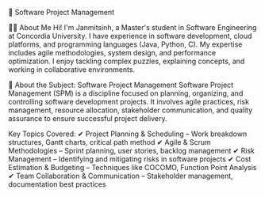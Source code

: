 🚀 Software Project Management

👨‍💻 About Me
Hi! I'm Janmitsinh, a Master's student in Software Engineering at Concordia University. 
I have experience in software development, cloud platforms, and programming languages (Java, Python, C). 
My expertise includes agile methodologies, system design, and performance optimization. I enjoy tackling complex puzzles, explaining concepts, and working in collaborative environments.

📖 About the Subject: Software Project Management
Software Project Management (SPM) is a discipline focused on planning, organizing, and controlling software development projects. 
It involves agile practices, risk management, resource allocation, stakeholder communication, and quality assurance to ensure successful project delivery.

Key Topics Covered:
✔ Project Planning & Scheduling – Work breakdown structures, Gantt charts, critical path method
✔ Agile & Scrum Methodologies – Sprint planning, user stories, backlog management
✔ Risk Management – Identifying and mitigating risks in software projects
✔ Cost Estimation & Budgeting – Techniques like COCOMO, Function Point Analysis
✔ Team Collaboration & Communication – Stakeholder management, documentation best practices
